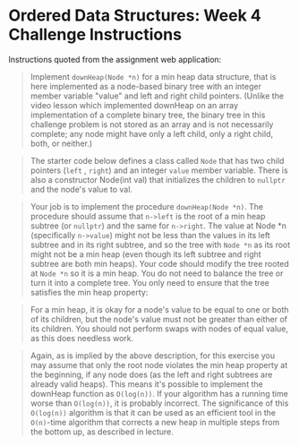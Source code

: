 # Ordered Data Structures: Week 4 Challenge Instructions

Instructions quoted from the assignment web application:

> Implement `downHeap(Node *n)` for a min heap data structure, that is here implemented as a node-based binary tree with an integer member variable "value" and left and right child pointers. (Unlike the video lesson which implemented downHeap on an array implementation of a complete binary tree, the binary tree in this challenge problem is not stored as an array and is not necessarily complete; any node might have only a left child, only a right child, both, or neither.) 

> The starter code below defines a class called `Node` that has two child pointers (`left` , `right`) and an integer `value` member variable. There is also a constructor Node(int val) that initializes the children to `nullptr` and the node's value to val. 

> Your job is to implement the procedure `downHeap(Node *n)`. The procedure should assume that `n->left` is the root of a min heap subtree (or `nullptr`) and the same for `n->right`.  The value at Node *n (specifically `n->value`) might not be less than the values in its left subtree and in its right subtree, and so the tree with `Node *n` as its root might not be a min heap (even though its left subtree and right subtree are both min heaps). Your code should modify the tree rooted at `Node *n` so it is a min heap. You do not need to balance the tree or turn it into a complete tree. You only need to ensure that the tree satisfies the min heap property: 

> For a min heap, it is okay for a node's value to be equal to one or both of its children, but the node's value must not be greater than either of its children. You should not perform swaps with nodes of equal value, as this does needless work.

> Again, as is implied by the above description, for this exercise you may assume that only the root node violates the min heap property at the beginning, if any node does (as the left and right subtrees are already valid heaps). This means it's possible to implement the downHeap function as `O(log(n))`. If your algorithm has a running time worse than `O(log(n))`, it is probably incorrect. The significance of this `O(log(n))` algorithm is that it can be used as an efficient tool in the `O(n)`-time algorithm that corrects a new heap in multiple steps from the bottom up, as described in lecture.